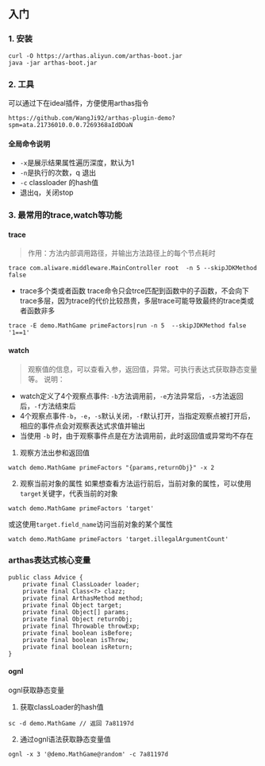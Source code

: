 ## 入门
### 1. 安装
```
curl -O https://arthas.aliyun.com/arthas-boot.jar
java -jar arthas-boot.jar
```
### 2. 工具
可以通过下在ideal插件，方便使用arthas指令
```
https://github.com/WangJi92/arthas-plugin-demo?spm=ata.21736010.0.0.7269368aIdDOaN
```
#### 全局命令说明
- `-x`是展示结果属性遍历深度，默认为1
- `-n`是执行的次数，q 退出
- `-c` classloader 的hash值
- 退出q，关闭stop
### 3. 最常用的trace,watch等功能
#### trace
> 作用：方法内部调用路径，并输出方法路径上的每个节点耗时
```
trace com.aliware.middleware.MainController root  -n 5 --skipJDKMethod false
```
- trace多个类或者函数
trace命令只会trce匹配到函数中的子函数，不会向下trace多层，因为trace的代价比较昂贵，多层trace可能导致最终的trace类或者函数非多
```
trace -E demo.MathGame primeFactors|run -n 5  --skipJDKMethod false '1==1'
```


#### watch
> 观察值的信息，可以查看入参，返回值，异常。可执行表达式获取静态变量等。
说明：
- watch定义了4个观察点事件: `-b`方法调用前，`-e`方法异常后，`-s`方法返回后，`-f`方法结束后
- 4个观察点事件`-b`，`-e`，`-s`默认关闭，`-f`默认打开，当指定观察点被打开后，相应的事件点会对观察表达式求值并输出
- 当使用 `-b` 时，由于观察事件点是在方法调用前，此时返回值或异常均不存在

1. 观察方法出参和返回值
```
watch demo.MathGame primeFactors "{params,returnObj}" -x 2
```
2. 观察当前对象的属性
如果想查看方法运行前后，当前对象的属性，可以使用`target`关键字，代表当前的对象
```
watch demo.MathGame primeFactors 'target'
```
或这使用`target.field_name`访问当前对象的某个属性
```
watch demo.MathGame primeFactors 'target.illegalArgumentCount'
```
### arthas表达式核心变量
```
public class Advice {
    private final ClassLoader loader;
    private final Class<?> clazz;
    private final ArthasMethod method;
    private final Object target;
    private final Object[] params;
    private final Object returnObj;
    private final Throwable throwExp;
    private final boolean isBefore;
    private final boolean isThrow;
    private final boolean isReturn;
}
```

#### ognl
ognl获取静态变量
1. 获取classLoader的hash值
```
sc -d demo.MathGame // 返回 7a81197d
```
2. 通过ognl语法获取静态变量值
```
ognl -x 3 '@demo.MathGame@random' -c 7a81197d
```